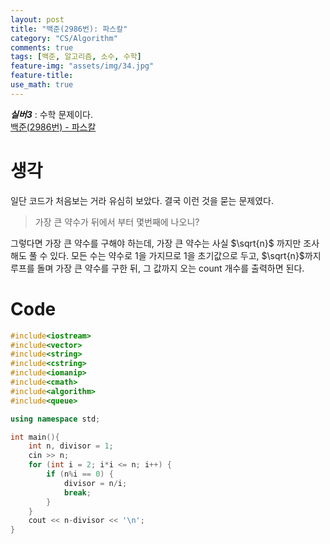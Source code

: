 ```yaml
---
layout: post
title: "백준(2986번): 파스칼"
category: "CS/Algorithm"
comments: true
tags: [백준, 알고리즘, 소수, 수학]
feature-img: "assets/img/34.jpg"
feature-title:
use_math: true
---
```


**_실버3_** : 수학 문제이다.  
[백준(2986번) - 파스칼](https://www.acmicpc.net/problem/2986)

# 생각

일단 코드가 처음보는 거라 유심히 보았다. 결국 이런 것을 묻는 문제였다.

> 가장 큰 약수가 뒤에서 부터 몇번째에 나오니?

그렇다면 가장 큰 약수를 구해야 하는데, 가장 큰 약수는 사실 $\sqrt{n}$ 까지만 조사해도 풀 수 있다. 모든 수는 약수로 1을 가지므로 1을 초기값으로 두고, $\sqrt{n}$까지 루프를 돌며 가장 큰 약수를 구한 뒤, 그 값까지 오는 count 개수를 출력하면 된다.

# Code

```c++
#include<iostream>
#include<vector>
#include<string>
#include<cstring>
#include<iomanip>
#include<cmath>
#include<algorithm>
#include<queue>

using namespace std;

int main(){
    int n, divisor = 1;
    cin >> n;
    for (int i = 2; i*i <= n; i++) {
        if (n%i == 0) {
            divisor = n/i;
            break;
        }
    }
    cout << n-divisor << '\n';
}
```
